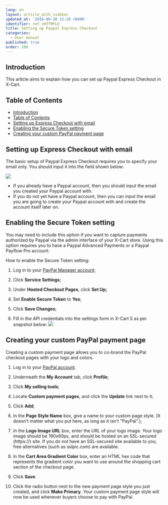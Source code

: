 ```yaml
---
lang: en
layout: article_with_sidebar
updated_at: '2016-09-30 12:28 +0400'
identifier: ref_vHffMFLk
title: Setting up Paypal Express Checkout
categories:
  - User manual
published: true
order: 100
---
```



## Introduction

This article aims to explain how you can set up Paypal Express Checkout in X-Cart.

## Table of Contents

*   [Introduction](#introduction)
*   [Table of Contents](#table-of-contents)
*   [Setting up Express Checkout with email](#setting-up-express-checkout-with-email)
*   [Enabling the Secure Token setting](#enabling-the-secure-token-setting)
*   [Creating your custom PayPal payment page](#creating-your-custom-paypal-payment-page)

## Setting up Express Checkout with email

The basic setup of Paypal Express Checkout requires you to specify your email only. You should input it into the field shown below:

![]({{site.baseurl}}/attachments/7505722/7602853.png)

*   If you already have a Paypal account, then you should input the email you created your Paypal account with.
*   If you do not yet have a Paypal account, then you can input the email you are going to create your Paypal account with and create the account itself later on.

## Enabling the Secure Token setting

You may need to include this option if you want to capture payments authorized by Paypal via the admin interface of your X-Cart store. Using this option requires you to have a Paypal Advanced Payments or a Paypal Payflow Pro account.

How to enable the Secure Token setting:

1.  Log in to your [PayPal Manager account](https://manager.paypal.com/);
2.  Click **Service Settings**;

3.  Under **Hosted Checkout Pages**, click **Set Up;**

4.  Set **Enable Secure Token** to **Yes**;

5.  Click **Save Changes**;

6.  Fill in the API credentials into the settings form in X-Cart 5 as per snapshot below: ![]({{site.baseurl}}/attachments/7505722/7602854.png)

## Creating your custom PayPal payment page

Creating a custom payment page allows you to co-brand the PayPal checkout pages with your logo and colors.

1.  Log in to your [PayPal account](https://www.paypal.com/).

2.  Underneath the **My Account** tab, click **Profile**;

3.  Click **My selling tools**;

4.  Locate **Custom payment pages**, and click the **Update** link next to it;

5.  Click **Add**;

6.  In the **Page Style Name** box, give a name to your custom page style. (It doesn't matter what you put here, as long as it isn't "PayPal".);

7.  In the **Logo Image URL** box, enter the URL of your logo image. Your logo image should be 190x60px, and should be hosted on an SSL-secured (https://) site. If you do not have an SSL-secured site available to you, free alternatives (such as sslpic.com) are available.

8.  In the **Cart Area Gradient Color** box, enter an HTML hex code that represents the gradient color you want to use around the shopping cart section of the checkout page.

9.  Click **Save**.

10.  Click the radio button next to the new payment page style you just created, and click **Make Primary**. Your custom payment page style will now be used whenever buyers choose to pay with PayPal.


